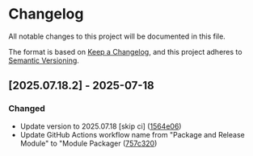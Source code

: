 # Changelog

All notable changes to this project will be documented in this file.

The format is based on [Keep a Changelog](https://keepachangelog.com/en/1.0.0/),
and this project adheres to [Semantic Versioning](https://semver.org/spec/v2.0.0.html).

## [2025.07.18.2] - 2025-07-18

### Changed

* Update version to 2025.07.18 [skip ci] ([1564e06](https://github.com/N6REJ/mod_bearsclock/commit/1564e06))
* Update GitHub Actions workflow name from "Package and Release Module" to "Module Packager ([757c320](https://github.com/N6REJ/mod_bearsclock/commit/757c320))

